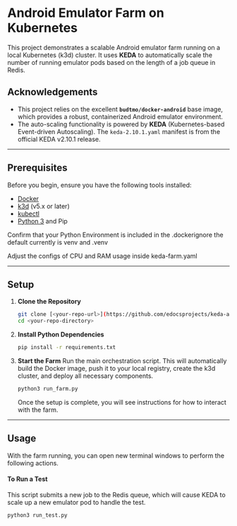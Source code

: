 # Android Emulator Farm on Kubernetes

This project demonstrates a scalable Android emulator farm running on a local Kubernetes (k3d) cluster. It uses **KEDA** to automatically scale the number of running emulator pods based on the length of a job queue in Redis.

## Acknowledgements

* This project relies on the excellent **`budtmo/docker-android`** base image, which provides a robust, containerized Android emulator environment.
* The auto-scaling functionality is powered by **KEDA** (Kubernetes-based Event-driven Autoscaling). The `keda-2.10.1.yaml` manifest is from the official KEDA v2.10.1 release.

---
## Prerequisites

Before you begin, ensure you have the following tools installed:
* [Docker](https://www.docker.com/)
* [k3d](https://k3d.io/) (v5.x or later)
* [kubectl](https://kubernetes.io/docs/tasks/tools/)
* [Python 3](https://www.python.org/) and Pip

Confirm that your Python Environment is included in the .dockerignore the default currently is venv and .venv

Adjust the configs of CPU and RAM usage inside keda-farm.yaml

---
## Setup

1.  **Clone the Repository**
    ```bash
    git clone [<your-repo-url>](https://github.com/edocsprojects/keda-android-farm)
    cd <your-repo-directory>
    ```

2.  **Install Python Dependencies**
    ```bash
    pip install -r requirements.txt
    ```

3.  **Start the Farm**
    Run the main orchestration script. This will automatically build the Docker image, push it to your local registry, create the k3d cluster, and deploy all necessary components.
    ```bash
    python3 run_farm.py
    ```
    Once the setup is complete, you will see instructions for how to interact with the farm.

---
## Usage

With the farm running, you can open new terminal windows to perform the following actions.

#### To Run a Test
This script submits a new job to the Redis queue, which will cause KEDA to scale up a new emulator pod to handle the test.
```bash
python3 run_test.py

